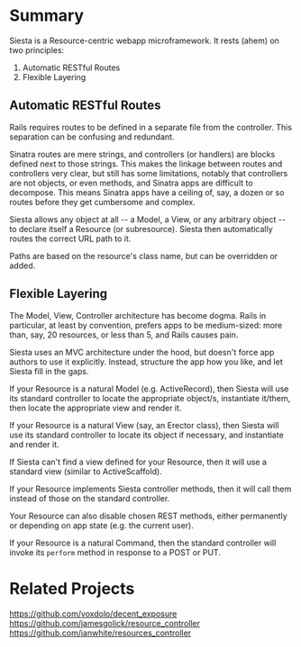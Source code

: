 # Summary

Siesta is a Resource-centric webapp microframework. It rests (ahem) on two principles:

1. Automatic RESTful Routes
2. Flexible Layering

## Automatic RESTful Routes

Rails requires routes to be defined in a separate file from the controller. This separation can be confusing and redundant.

Sinatra routes are mere strings, and controllers (or handlers) are blocks defined next to those strings. This makes the linkage between routes and controllers very clear, but still has some limitations, notably that controllers are not objects, or even methods, and Sinatra apps are difficult to decompose. This means Sinatra apps have a ceiling of, say, a dozen or so routes before they get cumbersome and complex.

Siesta allows any object at all -- a Model, a View, or any arbitrary object -- to declare itself a Resource (or subresource). Siesta then automatically routes the correct URL path to it.

Paths are based on the resource's class name, but can be overridden or added.

## Flexible Layering

The Model, View, Controller architecture has become dogma. Rails in particular, at least by convention, prefers apps to be medium-sized: more than, say, 20 resources, or less than 5, and Rails causes pain.

Siesta uses an MVC architecture under the hood, but doesn't force app authors to use it explicitly. Instead, structure the app how you like, and let Siesta fill in the gaps.

If your Resource is a natural Model (e.g. ActiveRecord), then Siesta will use its standard controller to locate the appropriate object/s, instantiate it/them, then locate the appropriate view and render it.

If your Resource is a natural View (say, an Erector class), then Siesta will use its standard controller to locate its object if necessary, and instantiate and render it. 

If Siesta can't find a view defined for your Resource, then it will use a standard view (similar to ActiveScaffold).

If your Resource implements Siesta controller methods, then it will call them instead of those on the standard controller.

Your Resource can also disable chosen REST methods, either permanently or depending on app state (e.g. the current user).

If your Resource is a natural Command, then the standard controller will invoke its `perform` method in response to a POST or PUT.

# Related Projects

<https://github.com/voxdolo/decent_exposure>
<https://github.com/jamesgolick/resource_controller>
<https://github.com/ianwhite/resources_controller>

